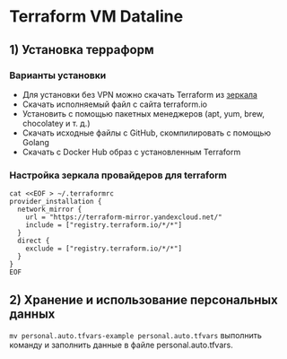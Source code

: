 # Terraform VM Dataline

## 1) Установка терраформ
### Варианты установки
- Для установки без VPN можно скачать Terraform из [зеркала](https://hashicorp-releases.yandexcloud.net/terraform)
- Скачать исполняемый файл с сайта terraform.io
- Установить с помощью пакетных менеджеров (apt, yum, brew, chocolatey и т. д.)
- Скачать исходные файлы с GitHub, скомпилировать с помощью Golang
- Скачать с Docker Hub образ с установленным Terraform

### Настройка зеркала провайдеров для terraform

```
cat <<EOF > ~/.terraformrc
provider_installation {
  network_mirror {
    url = "https://terraform-mirror.yandexcloud.net/"
    include = ["registry.terraform.io/*/*"]
  }
  direct {
    exclude = ["registry.terraform.io/*/*"]
  }
}
EOF
```

## 2) Хранение и использование персональных данных

```mv personal.auto.tfvars-example personal.auto.tfvars``` выполнить команду и заполнить данные в файле personal.auto.tfvars.

